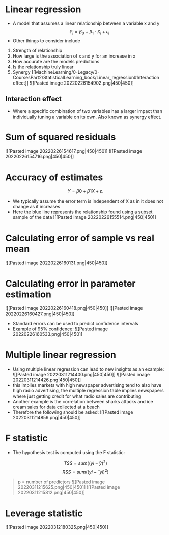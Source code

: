 # Linear regression
- A model that assumes a linear relationship between a variable x and y
$$Y_{i} = β_{0} + β_{1}\cdot X_{i}+\epsilon_{i}$$
$$$$
- Other things to consider include
1. Strength of relationship
2. How large is the association of x and y for an increase in x
3. How accurate are the models predictions
4. Is the relationship truly linear
5. Synergy [[MachineLearning/0-Legacy/0-CoursesPart2/StatisticalLearning_book/Linear_regression#Interaction effect]]
![[Pasted image 20220226154902.png|450|450]]

## Interaction effect
- Where a specific combination of two variables has a larger impact than individually tuning a variable on its own. Also known as synergy effect.

# Sum of squared residuals
![[Pasted image 20220226154617.png|450|450]]
![[Pasted image 20220226154716.png|450|450]]

# Accuracy of estimates 
$$Y = \beta0 + β1 X + ε.$$
- We typically assume the error term is independent of X as in it does not change as it increases
- Here the blue line represents the relationship found using a subset sample of the data
![[Pasted image 20220226155514.png|450|450]]

# Calculating error of sample vs real mean
![[Pasted image 20220226160131.png|450|450]]

# Calculating error in parameter estimation
![[Pasted image 20220226160418.png|450|450]]
![[Pasted image 20220226160427.png|450|450]]
- Standard errors can be used to predict confidence intervals
- Example of 95% confidence:
![[Pasted image 20220226160533.png|450|450]]

# Multiple linear regression
- Using multiple linear regression can lead to new insights as an example:
![[Pasted image 20220311214400.png|450|450]]
![[Pasted image 20220311214426.png|450|450]]
- this implies markets with high newspaper advertising tend to also have high radio advertising, the multiple regression table implies newspapers where just getting credit for what radio sales are contributing 
- Another example is the correlation between sharks attacks and ice cream sales for data collected at a beach
- Therefore the following should be asked:
![[Pasted image 20220311214859.png|450|450]] 

# F statistic
- The hypothesis test is computed using the F statistic:

$$TSS = sum((y i −  ̄y)^2)$$
$$RSS =sum((y i − ˆy i )^2)$$
> p = number of predictors
![[Pasted image 20220311215625.png|450|450]]
![[Pasted image 20220311215812.png|450|450]]

# Leverage statistic
![[Pasted image 20220312180325.png|450|450]]